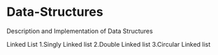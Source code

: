 # Data-Structures
Description and Implementation of Data Structures

Linked List
     1.Singly Linked list
     2.Double Linked list
     3.Circular Linked list
